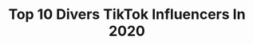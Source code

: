 ---
title: Top 10 Divers TikTok Influencers In 2020
description: >-
  Find top divers TikTok influencers in 2020. Most popular hashtags: #fyp #foryou #dueto #tiktok.
platform: TikTok
hits: 1847
text_top: Identify the most popular TikTok profiles on inBeat.
text_bottom: inBeat holds 1847 TikTok influencers like this for you to work with.
profiles:
  - username: "thomasciprick"
    fullname: >-
      Thomas Ciprick
    bio: >-
      🇨🇦 Diver
    location: "Canada"
    followers: 116800
    engagement: 1049
    commentsToLikes: 0.003845
    id: ck806zczlnbd50j78tyvu07re
    verified: false
    hashtags: "#diving, #foryoupage, #fyp, #foryou"
  - username: "albagonzalojulibert"
    fullname: >-
      Alba Gonzalo Juliber
    bio: >-
      Nunca dejes de soñar ❤️ + 40 y con mucha alegría.. Diversión a tope
    location: "Spain"
    followers: 3117
    engagement: 4501
    commentsToLikes: 0.629236
    id: ckcek7bqktfm20j23soyh9qxq
    verified: false
    hashtags: "#esemomentazo, #humor, #amistad, #campistas"
  - username: "gilson0070"
    fullname: >-
      GiL🕺☄️
    bio: >-
      Deus na frente de tudo diversão alegria com senhor jesus Cristo no ❤️💙🙌 💥🙌
    location: "Brazil"
    followers: 2442
    engagement: 2936
    commentsToLikes: 0.554991
    id: ckc8vecb7i8fc0j2327oym7vj
    verified: false
    hashtags: "#tiktok, #dueto, #chaves, #humor"
  - username: "booktokchild"
    fullname: >-
      Bahia (she/her)📚💛
    bio: >-
      Book: Reader Shadow: Hunter Diver: Sity Raven: Boys JK Rowling: Trash
    location: "United States"
    followers: 5222
    engagement: 2534
    commentsToLikes: 0.075251
    id: ckc8yx3kcnlk60j232epk1iq9
    verified: false
    hashtags: "#cassandraclare, #books, #hp, #read"
  - username: "claicepires"
    fullname: >-
      Claice Pires /diversão
    bio: >-
      mulher, mãe, enfermeira, casada e feliz! tiktok é diversão 🤣
    location: "Brazil"
    followers: 3730
    engagement: 2437
    commentsToLikes: 0.326154
    id: ckcvheywmu4z40j2339t4fdxw
    verified: false
    hashtags: "#diversao, #tiktok, #maeefilha, #foryou"
  - username: "caryruth"
    fullname: >-
      CaryRuth
    bio: >-
      Por Diversión #caryruth ♡๑۞๑❁۩ đα𝐦Ẹ 𝓂𝐢𝕝 β𝐞𝔰ㄖŜ ۩❁๑۞๑♡ No ofensas 🙏
    location: "Argentina"
    followers: 55800
    engagement: 2130
    commentsToLikes: 0.203468
    id: ckcvin1nqvrs50j23l9ghtcvr
    verified: false
    hashtags: "#argentina, #caryruth, #100precuchicuchi, #duochallenge"
  - username: "maitealejandrocp"
    fullname: >-
      chololo.19.live
    bio: >-
      🏳️‍🌈Feministas, pro derechos, Lectura, cultura, y diversión 🏳️‍🌈
    location: "Mexico"
    followers: 158100
    engagement: 2772
    commentsToLikes: 0.029484
    id: ckc3ewudg0rfw0j236newmcde
    verified: false
    hashtags: "#fyp, #tiktoksincensura, #tiktoknoscensura, #maitealejandro"
  - username: "luli_ferreiraa"
    fullname: >-
      Lulii🌻
    bio: >-
      por diversão🥰 OBRIGADA PELOS 13K💗 insta: @luli_ferreiraa NÃO ME STALKEIA!
    location: "Brazil"
    followers: 13200
    engagement: 1787
    commentsToLikes: 0.070072
    id: ckc8v7r4mhxer0j23u4kcfusz
    verified: false
    hashtags: "#dueto, #fyp, #foryou, #fy"
  - username: "angeldavalos288"
    fullname: >-
      ángel
    bio: >-
      divirtiéndome a mis 53 años por qué la diversión no es exclusiva de los jóvenes
    location: "Mexico"
    followers: 5189
    engagement: 1622
    commentsToLikes: 0.305069
    id: ckdno2ektk72a0j236q7a1muo
    verified: false
    hashtags: "#hazduo, #hallowen, #risastiktok, #hazduoconmigo"
  - username: "fabiolopes2709"
    fullname: >-
      Fabio Lopes
    bio: >-
      diversao é tudo vamos nos divertir viva a vida Diversão é tudo
    location: "Brazil"
    followers: 4342
    engagement: 3340
    commentsToLikes: 0.357521
    id: ckdtkuwggyrgk0j230hc02lou
    verified: false
    hashtags: "#fyp, #tik, #amigos, #virall"
---